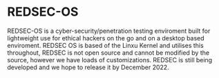 # REDSEC-OS
REDSEC-OS is a cyber-security/penetration testing enviroment built for lightweight use for ethical hackers on the go and on a desktop based enviroment. REDSEC OS is based of the Linxu Kernel and utilises this throughout, REDSEC is not open source and cannot be modified by the source, however we have loads of customizations. REDSEC is still being developed and we hope to release it by December 2022.
